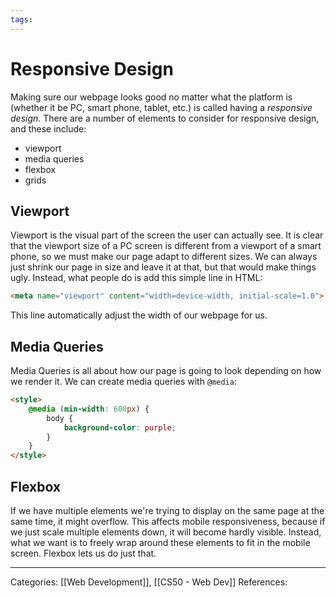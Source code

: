 ```yaml
---
tags:
---
```

# Responsive Design
Making sure our webpage looks good no matter what the platform is (whether it be PC, smart phone, tablet, etc.) is called having a _responsive design_. There are a number of elements to consider for responsive design, and these include:

- viewport
- media queries
- flexbox
- grids

## Viewport
Viewport is the visual part of the screen the user can actually see. It is clear that the viewport size of a PC screen is different from a viewport of a smart phone, so we must make our page adapt to different sizes. We can always just shrink our page in size and leave it at that, but that would make things ugly. Instead, what people do is add this simple line in HTML:
```HTML
<meta name="viewport" content="width=device-width, initial-scale=1.0">
```
This line automatically adjust the width of our webpage for us.

## Media Queries
Media Queries is all about how our page is going to look depending on how we render it. We can create media queries with `@media`:
```HTML
<style>
	@media (min-width: 600px) {
		body {
			background-color: purple;
		}
	}
</style>
```

## Flexbox
If we have multiple elements we're trying to display on the same page at the same time, it might overflow. This affects mobile responsiveness, because if we just scale multiple elements down, it will become hardly visible. Instead, what we want is to freely wrap around these elements to fit in the mobile screen. Flexbox lets us do just that.




---
Categories: [[Web Development]], [[CS50 - Web Dev]]
References:
